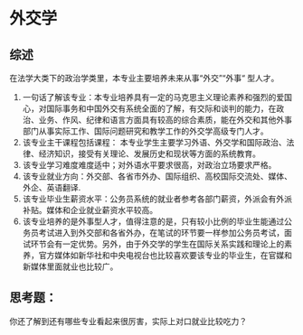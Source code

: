 # 外交学

## 综述  
在法学大类下的政治学类里，本专业主要培养未来从事“外交”“外事“ 型人才。

1. 一句话了解该专业：本专业培养具有一定的马克思主义理论素养和强烈的爱国心，对国际事务和中国外交有系统全面的了解，有交际和谈判的能力，在政治、业务、作风、纪律和语言方面具有较高的综合素质，能在外交和其他外事部门从事实际工作、国际问题研究和教学工作的外交学高级专门人才。
2. 该专业主干课程包括课程： 本专业学生主要学习外语、外交学和国际政治、法律、经济知识，接受有关理论、发展历史和现状等方面的系统教育。
3. 该专业学习难度难度适中；对外语水平要求很高，对政治立场要求严格。
4. 该专业就业方向：外交部、各省市外办、国际组织、高校国际交流处、媒体、外企、英语翻译.
5. 该专业毕业生薪资水平：公务员系统的就业者参考各部门薪资，外派会有外派补贴。媒体和企业就业薪资水平较高。
6. 该专业培养的是外事型人才，值得注意的是，只有较小比例的毕业生能通过公务员考试进入到外交部和各省外办，在笔试的环节要一样参加公务员考试，面试环节会有一定优势。另外，由于外交学的学生在国际关系实践和理论上的素养，官方媒体如新华社和中央电视台也比较喜欢要该专业的毕业生，在官媒和新媒体里面就业也比较广。

## 思考题：
你还了解到还有哪些专业看起来很厉害，实际上对口就业比较吃力？